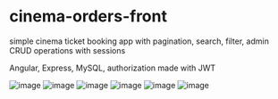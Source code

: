 # cinema-orders-front

simple cinema ticket booking app with pagination, search, filter, admin CRUD operations with sessions

Angular, Express, MySQL, authorization made with JWT

![image](https://user-images.githubusercontent.com/30810623/176219534-f533fcae-b5cd-45b9-8f8b-5263089e36e4.png)
![image](https://user-images.githubusercontent.com/30810623/176219747-51a9ba5d-d4f2-45c6-a12b-50be7083fae0.png)
![image](https://user-images.githubusercontent.com/30810623/176219837-9417c419-2781-4ee3-aa9f-f02203973238.png)
![image](https://user-images.githubusercontent.com/30810623/176219897-79dbd32c-7d99-49f2-b282-2529bb123dd5.png)
![image](https://user-images.githubusercontent.com/30810623/176220262-62bb26fd-ef41-4fea-8a74-3a398f224d09.png)
![image](https://user-images.githubusercontent.com/30810623/176221218-2b8e9292-78f6-435d-836b-176d538bf236.png)

